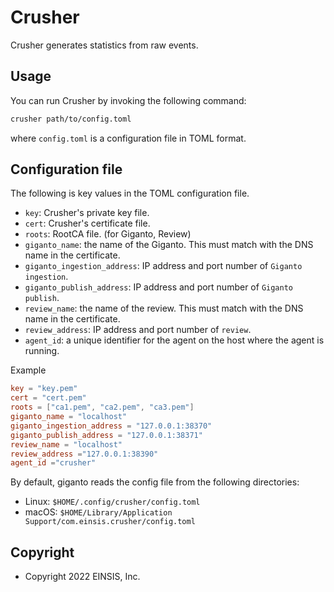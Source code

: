 # Crusher

Crusher generates statistics from raw events.

## Usage

You can run Crusher by invoking the following command:

```sh
crusher path/to/config.toml
```

where `config.toml` is a configuration file in TOML format.

## Configuration file

The following is key values in the TOML configuration file.

* `key`: Crusher's private key file.
* `cert`: Crusher's certificate file.
* `roots`: RootCA file. (for Giganto, Review)
* `giganto_name`: the name of the Giganto. This must match with the DNS name in
  the certificate.
* `giganto_ingestion_address`: IP address and port number of `Giganto ingestion`.
* `giganto_publish_address`: IP address and port number of `Giganto publish`.
* `review_name`: the name of the review. This must match with the DNS name in
  the certificate.
* `review_address`: IP address and port number of `review`.
* `agent_id`: a unique identifier for the agent on the host where the agent is
  running.

Example

```toml
key = "key.pem"
cert = "cert.pem"
roots = ["ca1.pem", "ca2.pem", "ca3.pem"]
giganto_name = "localhost"
giganto_ingestion_address = "127.0.0.1:38370"
giganto_publish_address = "127.0.0.1:38371"
review_name = "localhost"
review_address ="127.0.0.1:38390"
agent_id ="crusher"
```

By default, giganto reads the config file from the following directories:

* Linux: `$HOME/.config/crusher/config.toml`
* macOS: `$HOME/Library/Application Support/com.einsis.crusher/config.toml`

## Copyright

* Copyright 2022 EINSIS, Inc.
